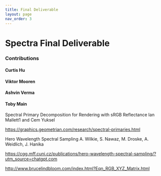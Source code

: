 ```yaml
---
title: Final Deliverable
layout: page
nav_order: 3
---
```


# Spectra Final Deliverable

### Contributions
#### Curtis Hu
#### Viktor Mooren
#### Ashvin Verma
#### Toby Main



Spectral Primary Decomposition
for Rendering with sRGB Reflectance
Ian Mallett1
and Cem Yuksel


https://graphics.geometrian.com/research/spectral-primaries.html


Hero Wavelength Spectral Sampling
A. Wilkie, S. Nawaz, M. Droske, A. Weidlich, J. Hanika


https://cgg.mff.cuni.cz/publications/hero-wavelength-spectral-sampling/?utm_source=chatgpt.com


http://www.brucelindbloom.com/index.html?Eqn_RGB_XYZ_Matrix.html


